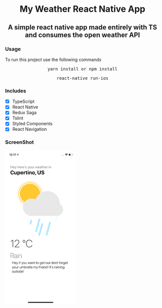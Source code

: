 <p>
  <h1 align="center">My Weather React Native App</h1>
  <h2 align="center">A simple react native app made entirely with TS and consumes the open weather API </h1>
</p>

### Usage

To run this project use the following commands<br/>

<pre align="center">yarn install or npm install</pre>
<pre align="center">react-native run-ios</pre>

### Includes

- [x] TypeScript
- [x] React Native
- [x] Redux Saga
- [x] Tslint
- [x] Styled Components
- [x] React Navigation

### ScreenShot

<img height="500px" src="img/screenshot.png" />